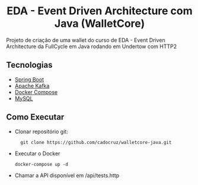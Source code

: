 <h1 align="center">
  EDA - Event Driven Architecture com Java (WalletCore)
</h1>

Projeto de criação de uma wallet do curso de EDA - Event Driven Architecture da FullCycle em Java rodando em Undertow com HTTP2

## Tecnologias

- [Spring Boot](https://spring.io/projects/spring-boot)
- [Apache Kafka](https://kafka.apache.org/)
- [Docker Compose](https://docs.docker.com/compose/)
- [MySQL](https://www.mysql.com/)

## Como Executar

- Clonar repositório git:
  ```
    git clone https://github.com/cadocruz/walletcore-java.git
  ```
- Executar o Docker
  ```
  docker-compose up -d
  ```
- Chamar a API disponível em /api/tests.http
